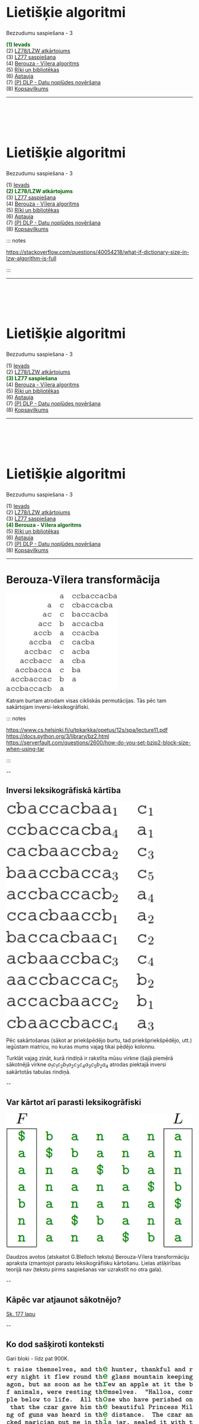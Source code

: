 # &nbsp;

<hgroup>

<h1 style="font-size:28pt">Lietišķie algoritmi</h1>

<blue>Bezzudumu saspiešana - 3</blue>

</hgroup><hgroup>

<span style="color:darkgreen">**(1) Ievads**</span>  
<span>(2) [LZ78/LZW atkārtojums](#section-1)</span>  
<span>(3) [LZ77 saspiešana](#section-2)</span>  
<span>(4) [Berouza - Vı̄lera algoritms](#section-3)</span>  
<span>(5) [Rīki un bibliotēkas](#section-4)</span>  
<span>(6) [Aptauja](#section-5)</span>  
<span>(7) [(P) DLP - Datu noplūdes novēršana](#section-6)</span>  
<span>(8) [Kopsavilkums](#section-7)</span>

</hgroup>




-----

# &nbsp;

<hgroup>

<h1 style="font-size:28pt">Lietišķie algoritmi</h1>

<blue>Bezzudumu saspiešana - 3</blue>

</hgroup><hgroup>

<span>(1) [Ievads](#section)</span>  
<span style="color:darkgreen">**(2) LZ78/LZW atkārtojums**</span>  
<span>(3) [LZ77 saspiešana](#section-2)</span>  
<span>(4) [Berouza - Vı̄lera algoritms](#section-3)</span>  
<span>(5) [Rīki un bibliotēkas](#section-4)</span>  
<span>(6) [Aptauja](#section-5)</span>  
<span>(7) [(P) DLP - Datu noplūdes novēršana](#section-6)</span>  
<span>(8) [Kopsavilkums](#section-7)</span>

</hgroup>

::: notes

https://stackoverflow.com/questions/40054218/what-if-dictionary-size-in-lzw-algorithm-is-full

:::




-----

# &nbsp;

<hgroup>

<h1 style="font-size:28pt">Lietišķie algoritmi</h1>

<blue>Bezzudumu saspiešana - 3</blue>

</hgroup><hgroup>

<span>(1) [Ievads](#section)</span>  
<span>(2) [LZ78/LZW atkārtojums](#section-1)</span>  
<span style="color:darkgreen">**(3) LZ77 saspiešana**</span>  
<span>(4) [Berouza - Vı̄lera algoritms](#section-3)</span>  
<span>(5) [Rīki un bibliotēkas](#section-4)</span>  
<span>(6) [Aptauja](#section-5)</span>  
<span>(7) [(P) DLP - Datu noplūdes novēršana](#section-6)</span>  
<span>(8) [Kopsavilkums](#section-7)</span>

</hgroup>


-----

# &nbsp;

<hgroup>

<h1 style="font-size:28pt">Lietišķie algoritmi</h1>

<blue>Bezzudumu saspiešana - 3</blue>

</hgroup><hgroup>

<span>(1) [Ievads](#section)</span>  
<span>(2) [LZ78/LZW atkārtojums](#section-1)</span>  
<span>(3) [LZ77 saspiešana](#section-2)</span>  
<span style="color:darkgreen">**(4) Berouza - Vı̄lera algoritms**</span>  
<span>(5) [Rīki un bibliotēkas](#section-4)</span>  
<span>(6) [Aptauja](#section-5)</span>  
<span>(7) [(P) DLP - Datu noplūdes novēršana](#section-6)</span>  
<span>(8) [Kopsavilkums](#section-7)</span>

</hgroup>


-----

# <lo-theory/> Berouza-Vīlera transformācija

<hgroup>

![Cyclic permutations](cyclic-permuations.png)

</hgroup>
<hgroup>

Katram burtam atrodam visas cikliskās permutācijas. 
Tās pēc tam sakārtojam inversi-leksikogrāfiski.

</hgroup>


::: notes

https://www.cs.helsinki.fi/u/tpkarkka/opetus/12s/spa/lecture11.pdf
https://docs.python.org/3/library/bz2.html
https://serverfault.com/questions/2600/how-do-you-set-bzip2-block-size-when-using-tar

:::



--

## <lo-theory/> Inversi leksikogrāfiskā kārtība

<hgroup>

![Inverse lexicographic order](inverse-lexicographic-sort.png)

</hgroup>
<hgroup>

Pēc sakārtošanas (sākot ar priekšpēdējo burtu, tad priekšpriekšpēdējo, utt.)
iegūstam matricu, no kuras mums vajag tikai pēdējo kolonnu.

Turklāt vajag zināt, kurā rindiņā ir rakstīta mūsu virkne (šajā piemērā
sākotnējā virkne $a_1c_1c_2b_1a_2c_3c_4a_3c_5b_2a_4$ atrodas piektajā
inversi sakārtotās tabulas rindiņā.

</hgroup>


--

## <lo-theory/> Var kārtot arī parasti leksikogrāfiski

<hgroup>

![Parasta kārtošana](alpha-sort.png)


</hgroup>
<hgroup>

Daudzos avotos (atskaitot G.Blelloch tekstu) 
Berouza-Vīlera transformāciju apraksta izmantojot 
parastu leksikogrāfisku kārtošanu.
Lielas atšķirības teorijā nav (tekstu pirms saspiešanas
var uzrakstīt no otra gala).

</hgroup>


--

## <lo-theory/> Kāpēc var atjaunot sākotnējo?


[Sk. 177 lapu](https://www.cs.helsinki.fi/u/tpkarkka/opetus/12s/spa/lecture11.pdf)


--

## <lo-theory/> Ko dod sašķiroti konteksti 

Gari bloki - līdz pat 900K. 

![Izejas teksts](text-after-th.png)


--

## <lo-theory/> Sašķiroti burti pēc TH


![Izejas teksts](sorted-contexts.png)




-----

# &nbsp;

<hgroup>

<h1 style="font-size:28pt">Lietišķie algoritmi</h1>

<blue>Bezzudumu saspiešana - 3</blue>

</hgroup><hgroup>

<span>(1) [Ievads](#section)</span>  
<span>(2) [LZ78/LZW atkārtojums](#section-1)</span>  
<span>(3) [LZ77 saspiešana](#section-2)</span>  
<span>(4) [Berouza - Vı̄lera algoritms](#section-3)</span>  
<span style="color:darkgreen">**(5) Rīki un bibliotēkas**</span>  
<span>(6) [Aptauja](#section-5)</span>  
<span>(7) [(P) DLP - Datu noplūdes novēršana](#section-6)</span>  
<span>(8) [Kopsavilkums](#section-7)</span>

</hgroup>


-----

# <lo-theory/> Kritēriji

* Rīka standartizācija un saspiešanas/atspiešanas vispārēja pieejamība. 
(Dažos gadījumos arī - nedaudz sabojātu arhīvu atjaunošana).
* Rīka izmaksas un licencēšanas kārtība.
* Vai tikai saspiež vai arī sapako lielākas direktorijas un/vai pievieno 
šifrēšanu vai e-parakstu.
* Rīka saspiešanas attiecība, piemēram, cilvēku valodas tekstiem (arī 
programmu izejas tekstiem, rastra grafikai, u.c.).
* Rīka saspiešanas un atspiešanas ātrums. 


-----

# <lo-theory/> Linux komandrindu rīks "tar"

```console

# install on Ubuntu/Debian
sudo apt-get install tar
# install on CentOS
sudo yum install tar

# compress
tar -cvfz result.tar.gz original.txt
# uncompress
tar xvzf result.tar.gz

```

* "c" - **create** (veidot arhīvu),
* "x" - **eXtract** (atpakot arhīvu),
* "z" - **gZip** (lietot gzip saspiedēju papildus "Tape ARchive").
* "z" vietā "j" - (lietot bzip2 saspiedēju - t.i. Berouza-Vīlera algoritmu).


::: notes

https://www.unixmen.com/top-15-file-compression-utilities-linux/
https://en.wikipedia.org/wiki/List_of_archive_formats

:::


--

## <lo-theory/> Rīks gzip

```console

# Uzstāda uz Ubuntu/Debian
sudo apt-get install gzip
# Uzstāda uz CentOS
yum install gzip

# compress
gzip examplefile
# list properties
gzip -l examplefile.gz
# uncompress 
gzip -d examplefile.gz

```


--

## <lo-theory/> Rīks LZMA

```console

# compress
lzma -c --stdout examplefile> examplefile.lzma
# uncompress
lzma -d --stdout examplefile.lzma >examplefile

```



<!--

## <lo-theory/> Rīks 7Zip




::: notes

https://linuxhint.com/install-7zip-compression-tool-on-ubuntu/

:::


-->



<!--

# <lo-theory/> Arhīvu failu formāti

https://en.wikipedia.org/wiki/List_of_archive_formats



# <lo-theory/> Izsaukumi no Pitona

* `zlib` bibliotēka. 


::: notes

https://stackabuse.com/python-zlib-library-tutorial/

![Python zlib tutorial](https://stackabuse.com/python-zlib-library-tutorial/)


:::

-->



-----

# <lo-theory/> Kalgari un Kenterberijas korpusi

* [Kalgari korpuss](http://corpus.canterbury.ac.nz/descriptions/#calgary) - 
dažādi failu tipi (ieskaitot melnbaltus attēlus, faksus, veclaicīgu mašīnkodu); 
[dažu algoritmu salīdzinājums](https://en.wikipedia.org/wiki/Calgary_corpus#Benchmarks).  
Kalgari korpusu arvien lieto metožu salīdzināšanai un pat saspiešanas sacensībām.
* [Kenterberijas korpuss](http://corpus.canterbury.ac.nz/) - 
mūsdienīgāks korpuss.


--

## <lo-summary/> Saspiežamība pēc algoritma

TODO: Attēls, kurā salīdzināti algoritmu compression ratio



--

## <lo-summary/> Ātrums pēc algoritma

TODO: Attēls, kurā salīdzināti  


-----

# <lo-theory/> Par PNG formātu

* PNG ir bezzudumu = pēc atspiešanas vienmēr tas pats rezultāts 
(turklāt atspiešanas ātrums būtiski nemainās).
* Augstāks līmenis - lielāks bloku izmērs, lielāka vārdnīca.
* `pngcrush` var piemeklēt optimālus parametrus, ja svarīgi iegūt vismazāko PNG.


--

## <lo-theory/> PNG saspiešanas līmeņi

Saspiešanas līmenis (0 - nesaspiests, ātrākais), 
(9 - visvairāk saspiests, lēnākais). 

```console 

$ fmpeg -i input -vframes 1 -compression_level 0 0.png
$ ffmpeg -i input -vframes 1 -compression_level 100 100.png

```


--

## <lo-sample/> PNG izmērs fotogrāfijām pēc līmeņa

![Photograph compression](png-compression-level-photograph.png)


--

## <lo-sample/> PNG izmērs pēc bloku lielumiem 

![By block size](png-ratio-vs-block-size.png)





-----

# &nbsp;

<hgroup>

<h1 style="font-size:28pt">Lietišķie algoritmi</h1>

<blue>Bezzudumu saspiešana - 3</blue>

</hgroup><hgroup>

<span>(1) [Ievads](#section)</span>  
<span>(2) [LZ78/LZW atkārtojums](#section-1)</span>  
<span>(3) [LZ77 saspiešana](#section-2)</span>  
<span>(4) [Berouza - Vı̄lera algoritms](#section-3)</span>  
<span>(5) [Rīki un bibliotēkas](#section-4)</span>  
<span style="color:darkgreen">**(6) Aptauja**</span>  
<span>(7) [(P) DLP - Datu noplūdes novēršana](#section-6)</span>  
<span>(8) [Kopsavilkums](#section-7)</span>

</hgroup>


-----

# <lo-quiz/> Jautājums Nr.1 

<hgroup>

![Markova ķēde](markov-chain.png)

</hgroup>
<hgroup>

Dota Markova ķēde, kurā automāta sākumstāvoklis (un 
izvades pirmais burts) vienmēr ir $A$. 
Atrast tajā trešā burta varbūtību sadalījumu (ar kādām 
varbūtībām tur ir attiecīgi $A,B,C$). 

Ierakstīt trīs racionālus skaitļus, atdalot tos 
ar komatiem formātā <red>`a/b,c/d,e/f`</red> _____

</hgroup>


--

## <lo-quiz/> Jautājums Nr.1: Atrisinājums

<hgroup style="width:35%">

![Markova ķēde](markov-chain.png)

</hgroup>
<hgroup style="font-size: 70%; width:65%">

1. Trešo burtu $A$ šajā Markova ķēdē var iegūt divos veidos:  
**(i)** Pāreja $A \rightarrow A$ un vēlreiz $A \rightarrow A$.
Varbūtība $\frac{1}{4}\cdot\frac{1}{4}=\frac{1}{16}$.  
**(ii)** Pāreja $A \rightarrow B$ un tad $B \rightarrow A$.
Varbūtība $\frac{3}{4}\cdot\frac{1}{4}=\frac{3}{16}$.  
Abu varbūtību summa ir $\frac{1}{16} + \frac{3}{16} = \frac{1}{4}$.
2. Trešo burtu $B$ arī var iegūt divos veidos:  
**(i)** Pāreja $A \rightarrow A$ un tad $A \rightarrow B$.
Varbūtība $\frac{1}{4}\cdot\frac{3}{4} = \frac{3}{16}$.  
**(ii)** Pāreja $A \rightarrow B$ un tad $B \rightarrow B$.
Varbūtība $\frac{3}{4}\cdot\frac{1}{4} = \frac{3}{16}$.  
Abu varbūtību summa $\frac{3}{16} + \frac{3}{16} = \frac{3}{8}$.
3. Trešo burtu $C$ var iegūt vienā veidā:
$A \rightarrow B$ un tad $B \rightarrow C$.
Varbūtība  $\frac{3}{4}\cdot\frac{1}{2} = \frac{3}{8}$.

Tātad varbūtību sadalījums ir $\left( \frac{1}{4}, \frac{3}{8}, \frac{3}{8} \right)$. 

</hgroup>


--

## <lo-quiz/> Jautājums Nr.1: Atrisinājums

Starp citu, trešajam burtam atbilstošā varbūtību sadalījuma $\{ 1/4, 3/8, 3/8 \}$ 
entropija ir $1.56$. Bet faktiski no Markova ķēdes
saņemtās virknes var saspiest labāk 
nekā šī entropija, jo burti $A,B,C$ nav pilnīgi neatkarīgi.
Tādēļ aritmētisko saspiešanu šajā gadījumā lietot nav optimāli. 
LZ78, Berouza-Vīlera u.c. algoritmi varētu būt labāki.



-----

# <lo-quiz/> Jautājums Nr.2

Aritmētisko kodu definē garai virknei, ko veido 
no diviem ziņojumiem `(A,B)` ar varbūtībām $p(A) = 0.9$, $p(B) = 0.1$.  
Šajā aritmētiskajā kodā nosūta $1/3$ (binārajā pierakstā $0.010101\ldots_2$). 
Ja $1/3$ atkodē, ar cik ziņojumiem `A` sākas virkne, pirms 
tajā parādās pirmais `B`.

Ierakstīt ziņojumu `A` skaitu pirms pirmā `B`: _____


--

## <lo-quiz/> Jautājums Nr.2: Atrisinājums

* Ja $x \geq 0.9$, tad $x$ atkodējums sākas ar `B`.
* Ja $x < 0.9$ un $x \geq (0.9)^2$, tad atkodējums sākas ar `AB`.
* Ja $x < (0.9)^2$ un $x \geq (0.9)^3$, tad atkodējums sākas ar `AAB`.
* Ja $x < (0.9)^3$ un $x \geq (0.9)^4$, tad atkodējums sākas ar `AAAB`.

Šeit $x = \frac{1}{3}$. Jāatrod mazākais $k-1$, kuram 
$$1/3 \geq (0.9)^k\;\;\text{jeb}\;\;-\ln 3 \geq k \cdot \ln 0.9$$ 

Tā kā $\ln 0.9 < 0$, tad $k \geq \frac{-\ln 3}{\ln 0.9} \approx 10.43$. 
Mazākā veselā $k$ vērtība ir $11$, tātad $x = 1/3$ atkodējumā 
vispirms būs $k-1 = 10$ ziņojumi `A`, pēc tam sekos ziņojums `B`.


--

## <lo-yellow/> Kā atrasts 1/3 binārais pieraksts?

Kādēļ $(1/3)_{10}$ (viena trešdaļa decimālpierakstā)
vienāda ar $0.010101\ldots_2$ (bezgalīga periodiska daļa 
divnieku pierakstā)? 

Summējot $0.010101\ldots$ nenulles ciparus, iegūstam:
$$\frac{1}{4} + \frac{1}{16} + \frac{1}{64} + \ldots = \frac{1/4}{1 - 1/4}.$$

*Bezgalīgas ģeometriskas progresijas summas formula:*

$$b_1 + b_1q + b_1q^2 + b_2q^3 + \ldots = \frac{b_1}{1 - q}.$$


-----

# <lo-quiz/> Jautājums Nr.3

Ierakstīt Berouza-Vīlera transformāciju vārdam `ABBA$`. 
Aiz tās norādīt, kurā vietā šajā transformācijā ir strings `ABBA$`.   
*Piezīme.* Sakārtotajā matricā virkņu numerācija sākas no $1$.



--

## <lo-quiz/> Jautājums Nr.3: Atrisinājums

Iegūst cikliskas `ABBA$` permutācijas, sakārto leksikogrāfiski:

$$\left( \begin{array}
\text{A} & B & B & A & \$ \\
\$ & A & B & B & A \\
A & \$ & A & B & B \\
B & A & \$ & A & B \\
B & B & A & \$ & A
\end{array} \right) \rightarrow
\left( \begin{array} 
\text{\$} & A & B & B & \color{#F00}{A} \\
A & \$ & A & B & \color{#F00}{B} \\
A & B & B & A & \color{#F00}{\$} \\
B & A & \$ & A & \color{#F00}{B} \\
B & B & A & \$ & \color{#F00}{A}
\end{array} \right).$$

Transformācijas rezultāts ir labējā kolonna: <red>`AB$BA`</red>.   
Sākotnējā virkne ir 3.rindiņa.


-----

# <lo-quiz/> Jautājums Nr.4

Iepriekšējā jautājumā iegūtajai `ABBA$` Berouza-Vīlera transformācijas 
virknei uzrakstīt **Move-to-Front** kodu, ja
sākotnējā burtu secība alfabētā ir $\text{'\$'} < \text{'A'} < \text{'B'}$.  
*Piezīme.* **Move-to-Front** algoritmos alfabēta numerācija sākas no $0$.

Ar BV transformētā virkne: _____  
Tās **Move-to-Front** kods: _____


## <lo-quiz/> Jautājums Nr.4: Atrisinājums

Katrā **Move-to-Front** kodēšanas solī pārliekam
tekošo simbolu uz alfabēta sākumu. 

<table>
<tr><th>Virkne</th><th>Kods</th><th>Alfabēts</th></tr>
<tr><td><red>`A`</red>`B$BA`</td><td>`1`</td><td>`($,A,B)`</td></tr>
<tr><td>`A`<red>`B`</red>`$BA`</td><td>`2`</td><td>`(A,$,B)`</td></tr>
<tr><td>`AB`<red>`$`</red>`BA`</td><td>`2`</td><td>`(B,A,$)`</td></tr>
<tr><td>`AB$`<red>`B`</red>`A`</td><td>`2`</td><td>`($,B,A)`</td></tr>
<tr><td>`AB$B`<red>`A`</red></td><td>`2`</td><td>`(B,$,A)`</td></tr>
</table>

Iegūtais kods ir `12222`.


-----

# &nbsp;

<hgroup>

<h1 style="font-size:28pt">Lietišķie algoritmi</h1>

<blue>Bezzudumu saspiešana - 3</blue>

</hgroup><hgroup>

<span>(1) [Ievads](#section)</span>  
<span>(2) [LZ78/LZW atkārtojums](#section-1)</span>  
<span>(3) [LZ77 saspiešana](#section-2)</span>  
<span>(4) [Berouza - Vı̄lera algoritms](#section-3)</span>  
<span>(5) [Rīki un bibliotēkas](#section-4)</span>  
<span>(6) [Aptauja](#section-5)</span>  
<span style="color:darkgreen">**(7) (P) DLP - Datu noplūdes novēršana**</span>  
<span>(8) [Kopsavilkums](#section-7)</span>

</hgroup>


-----

# <lo-yellow/> Arhivatori un datu noplūde

* [Symantec DLP risinājumi](https://www.symantec.com/products/dlp)
* [Forcepoint DLP risinājumi](https://www.forcepoint.com/product/dlp-data-loss-prevention)
* [Digital Guardian DLP aģents](https://digitalguardian.com/products/endpoint-dlp)

* Arhīvu atspiešana, saspiešana (reizēm arī TLS atšifrēšana/aizšifrēšana) ir laikietilpīga. 
* DLP notiek kanālos, kuri ir jūtīgi pret novēlošanos (Web, Email) -
sk. [failu izmēru limiti](https://www.websense.com/content/support/library/data/v84/file_support/file_size_limits.aspx), 
[atbalstītie arhīvu formāti](https://www.websense.com/content/support/library/data/v84/file_support/dlp_file_support.pdf). 


--

## <lo-yellow/> Daži arhīvu lietojumi DLP

* Kas notiek, ja atarhivējot failu, rodas ļoti daudz failu? 
* Kas notiek, ja atarhivējot failu, rodas ļoti garš fails?
* Vai saspiešanas algoritms ļauj sākt arhivēt un sūtīt prom datus pirms
saņemts viss nosūtāmais fails vai faili?  
Starpniekserveris (*proxy server*) nevar analizēt lietotāju Web transakcijas ilgāk 
kā aptuveni 10 sekundes, jo pārlūkprogrammu lietotāji nav pieraduši ilgi gaidīt. 
* Kas notiek, ja datus sāk sūtīt adresātam un pēkšņi pamana privātu datu noplūdi?  
Vai saņēmējs arhīvu var saprast arī tad, ja saņemta daļa no tā?


--

## <lo-yellow/> DLP atbildes uz izaicinājumiem

* DLP analīzi censties biežāk veikt lokāli uz lietotāja datora 
(*endpoint* jeb *agent* programmatūra, kas var veltīt vairāk CPU resursu
konkrētā lietotāja failu analīzei).
* Konfigurēt DLP produktus novērošanas (*monitoring*) režīmā - tad
ir vairāk laika analīzei, jo transakcijas var uzreiz atļaut neatkarīgi no to satura.
* Dažus grūti analizējamus failus (dīvaini saspiestus, ar parolēm aizsargātus
biroja programmu dokumentus, šifrētus datus) var nelaist cauri vārtejām, 
piespiest lietotājus sūtīt DLP rīkam saprotami.



-----

# &nbsp;

<hgroup>

<h1 style="font-size:28pt">Lietišķie algoritmi</h1>

<blue>Bezzudumu saspiešana - 3</blue>

</hgroup><hgroup>

<span>(1) [Ievads](#section)</span>  
<span>(2) [LZ78/LZW atkārtojums](#section-1)</span>  
<span>(3) [LZ77 saspiešana](#section-2)</span>  
<span>(4) [Berouza - Vı̄lera algoritms](#section-3)</span>  
<span>(5) [Rīki un bibliotēkas](#section-4)</span>  
<span>(6) [Aptauja](#section-5)</span>  
<span>(7) [(P) DLP - Datu noplūdes novēršana](#section-6)</span>  
<span style="color:darkgreen">**(8) Kopsavilkums**</span>

</hgroup>





